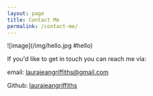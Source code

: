 ```yaml
---
layout: page
title: Contact Me
permalink: /contact-me/
---
```

![image](/img/hello.jpg #hello)

If you'd like to get in touch you can reach me via:

email: [laurajeangriffiths@gmail.com](mailto:laurajeangriffiths@gmail.com)

Github: [laurajeangriffiths](https://github.com/laurajeangriffiths)

